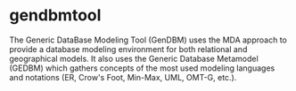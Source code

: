 # gendbmtool
The Generic DataBase Modeling Tool (GenDBM) uses the MDA approach to provide a database modeling environment for both relational and geographical models.  It also uses the Generic Database Metamodel (GEDBM) which gathers concepts of the most used modeling languages and notations (ER, Crow's Foot, Min-Max, UML, OMT-G, etc.).
